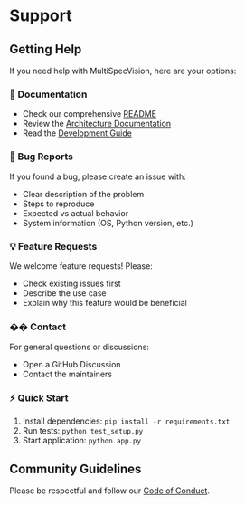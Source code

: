 # Support

## Getting Help

If you need help with MultiSpecVision, here are your options:

### 📖 Documentation
- Check our comprehensive [README](README.md)
- Review the [Architecture Documentation](Architecture_Documentation.md)
- Read the [Development Guide](Development_Fine_Tuning_Guide.md)

### 🐛 Bug Reports
If you found a bug, please create an issue with:
- Clear description of the problem
- Steps to reproduce
- Expected vs actual behavior
- System information (OS, Python version, etc.)

### 💡 Feature Requests
We welcome feature requests! Please:
- Check existing issues first
- Describe the use case
- Explain why this feature would be beneficial

### �� Contact
For general questions or discussions:
- Open a GitHub Discussion
- Contact the maintainers

### ⚡ Quick Start
1. Install dependencies: `pip install -r requirements.txt`
2. Run tests: `python test_setup.py`
3. Start application: `python app.py`

## Community Guidelines

Please be respectful and follow our [Code of Conduct](CODE_OF_CONDUCT.md).
